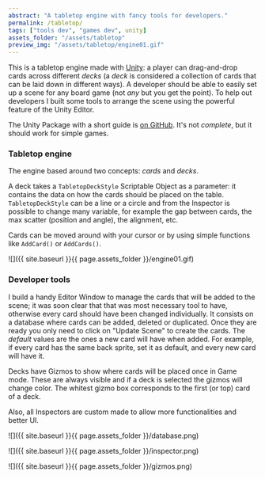 ```yaml
---
abstract: "A tabletop engine with fancy tools for developers."
permalink: /tabletop/
tags: ["tools dev", "games dev", unity]
assets_folder: "/assets/tabletop"
preview_img: "/assets/tabletop/engine01.gif"
---
```


This is a tabletop engine made with [Unity](https://unity3d.com/): a player can drag-and-drop cards across different *decks* (a *deck* is considered a collection of cards that can be laid down in different ways). A developer should be able to easily set up a scene for any board game (not *any* but you get the point). To help out developers I built some tools to arrange the scene using the powerful feature of the Unity Editor.

The Unity Package with a short guide is [on GitHub](https://github.com/marcomoroni/set10110). It's not *complete*, but it should work for simple games.

### Tabletop engine

The engine based around two concepts: *cards* and *decks*.

A deck takes a `TabletopDeckStyle` Scriptable Object as a parameter: it contains the data on how the cards should be placed on the table. `TabletopDeckStyle` can be a line or a circle and from the Inspector is possible to change many variable, for example the gap between cards, the max scatter (position and angle), the alignment, etc.

Cards can be moved around with your cursor or by using simple functions like `AddCard()` or `AddCards()`.

![]({{ site.baseurl }}{{ page.assets_folder }}/engine01.gif)

### Developer tools

I build a handy Editor Window to manage the cards that will be added to the scene; it was soon clear that that was most necessary tool to have, otherwise every card should have been changed individually. It consists on a database where cards can be added, deleted or duplicated. Once they are ready you only need to click on "Update Scene" to create the cards. The *default* values are the ones a new card will have when added. For example, if every card has the same back sprite, set it as default, and every new card will have it.

Decks have Gizmos to show where cards will be placed once in Game mode. These are always visible and if a deck is selected the gizmos will change color. The whitest gizmo box corresponds to the first (or top) card of a deck.

Also, all Inspectors are custom made to allow more functionalities and better UI.

![]({{ site.baseurl }}{{ page.assets_folder }}/database.png)

![]({{ site.baseurl }}{{ page.assets_folder }}/inspector.png)

![]({{ site.baseurl }}{{ page.assets_folder }}/gizmos.png)
